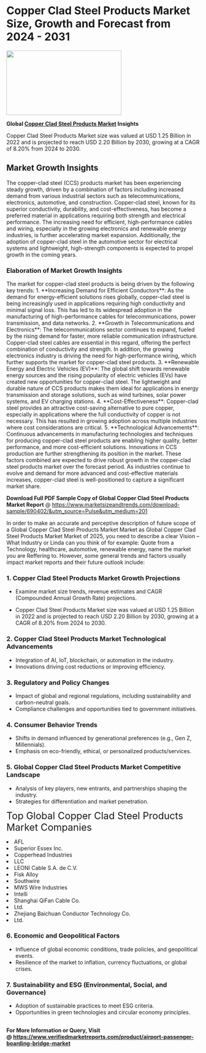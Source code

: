<H1>Copper Clad Steel Products Market Size, Growth and Forecast from 2024 - 2031</H1><img class="aligncenter size-medium wp-image-584254" src="https://thirdeyenews.in/wp-content/uploads/2024/09/Global-Market-Research-300x168.jpeg" alt="" width="300" height="168" /><p><strong>Global&nbsp;<a href="https://www.marketsizeandtrends.com/download-sample/690402/&amp;utm_source=Pulse&amp;utm_medium=201">Copper Clad Steel Products Market</a> Insights</strong></p><p>Copper Clad Steel Products Market size was valued at USD 1.25 Billion in 2022 and is projected to reach USD 2.20 Billion by 2030, growing at a CAGR of 8.20% from 2024 to 2030.</p><p><h2>Market Growth Insights</h2> The copper-clad steel (CCS) products market has been experiencing steady growth, driven by a combination of factors including increased demand from various industrial sectors such as telecommunications, electronics, automotive, and construction. Copper-clad steel, known for its superior conductivity, durability, and cost-effectiveness, has become a preferred material in applications requiring both strength and electrical performance. The increasing need for efficient, high-performance cables and wiring, especially in the growing electronics and renewable energy industries, is further accelerating market expansion. Additionally, the adoption of copper-clad steel in the automotive sector for electrical systems and lightweight, high-strength components is expected to propel growth in the coming years. <h3>Elaboration of Market Growth Insights</h3> The market for copper-clad steel products is being driven by the following key trends: 1. **Increasing Demand for Efficient Conductors**: As the demand for energy-efficient solutions rises globally, copper-clad steel is being increasingly used in applications requiring high conductivity and minimal signal loss. This has led to its widespread adoption in the manufacturing of high-performance cables for telecommunications, power transmission, and data networks. 2. **Growth in Telecommunications and Electronics**: The telecommunications sector continues to expand, fueled by the rising demand for faster, more reliable communication infrastructure. Copper-clad steel cables are essential in this regard, offering the perfect combination of conductivity and strength. In addition, the growing electronics industry is driving the need for high-performance wiring, which further supports the market for copper-clad steel products. 3. **Renewable Energy and Electric Vehicles (EV)**: The global shift towards renewable energy sources and the rising popularity of electric vehicles (EVs) have created new opportunities for copper-clad steel. The lightweight and durable nature of CCS products makes them ideal for applications in energy transmission and storage solutions, such as wind turbines, solar power systems, and EV charging stations. 4. **Cost-Effectiveness**: Copper-clad steel provides an attractive cost-saving alternative to pure copper, especially in applications where the full conductivity of copper is not necessary. This has resulted in growing adoption across multiple industries where cost considerations are critical. 5. **Technological Advancements**: Continuous advancements in manufacturing technologies and techniques for producing copper-clad steel products are enabling higher quality, better performance, and more cost-efficient solutions. Innovations in CCS production are further strengthening its position in the market. These factors combined are expected to drive robust growth in the copper-clad steel products market over the forecast period. As industries continue to evolve and demand for more advanced and cost-effective materials increases, copper-clad steel is well-positioned to capture a significant market share. </p><p><span class=""><strong>Download Full PDF Sample Copy of Global Copper Clad Steel Products Market Report</strong> @ <a href="https://www.marketsizeandtrends.com/download-sample/690402/&amp;utm_source=Pulse&amp;utm_medium=201" target="_blank">https://www.marketsizeandtrends.com/download-sample/690402/&amp;utm_source=Pulse&amp;utm_medium=201</a></span></p><p>In order to make an accurate and perceptive description of future scope of a Global&nbsp;Copper Clad Steel Products Market Market as Global&nbsp;Copper Clad Steel Products Market Market of 2025, you need to describe a clear Vision &ndash; What Industry or Linda can you think of for example: Quote from a Technology, healthcare, automotive, renewable energy, name the market you are Reffering to. However, some general trends and factors usually impact market reports and their future outlook include:</p><h3>1.&nbsp;<strong>Copper Clad Steel Products Market Growth Projections</strong></h3><ul><li>Examine market size trends, revenue estimates and CAGR (Compounded Annual Growth Rate) projections.</li><li><p>Copper Clad Steel Products Market size was valued at USD 1.25 Billion in 2022 and is projected to reach USD 2.20 Billion by 2030, growing at a CAGR of 8.20% from 2024 to 2030.</p></li></ul><h3>2.&nbsp;<strong>Copper Clad Steel Products Market Technological Advancements</strong></h3><ul><li>Integration of AI, IoT, blockchain, or automation in the industry.</li><li>Innovations driving cost reductions or improving efficiency.</li></ul><h3>3.&nbsp;<strong>Regulatory and Policy Changes</strong></h3><ul><li>Impact of global and regional regulations, including sustainability and carbon-neutral goals.</li><li>Compliance challenges and opportunities tied to government initiatives.</li></ul><h3>4.&nbsp;<strong>Consumer Behavior Trends</strong></h3><ul><li>Shifts in demand influenced by generational preferences (e.g., Gen Z, Millennials).</li><li>Emphasis on eco-friendly, ethical, or personalized products/services.</li></ul><h3>5.&nbsp;<strong>Global Copper Clad Steel Products Market Competitive Landscape</strong></h3><ul><li>Analysis of key players, new entrants, and partnerships shaping the industry.</li><li>Strategies for differentiation and market penetration.</li></ul><p data-pm-slice="1 1 []"><span style="color: inherit; font-family: inherit; font-size: 25px;">Top Global Copper Clad Steel Products Market Companies</span></p><div class="" data-test-id=""><p><li>AFL</li><li> Superior Essex Inc.</li><li> Copperhead Industries</li><li> LLC</li><li> LEONI Cable S.A. de C.V.</li><li> Fisk Alloy</li><li> Southwire</li><li> MWS Wire Industries</li><li> Intelli</li><li> Shanghai QiFan Cable Co.</li><li> Ltd.</li><li> Zhejiang Baichuan Conductor Technology Co.</li><li> Ltd.</li></p></div><h3>6.&nbsp;<strong>Economic and Geopolitical Factors</strong></h3><ul><li>Influence of global economic conditions, trade policies, and geopolitical events.</li><li>Resilience of the market to inflation, currency fluctuations, or global crises.</li></ul><h3>7.&nbsp;<strong>Sustainability and ESG (Environmental, Social, and Governance)</strong></h3><ul><li>Adoption of sustainable practices to meet ESG criteria.</li><li>Opportunities in green technologies and circular economy principles.</li></ul><h2><strong style="font-size: 14px;">For More Information or Query, Visit @&nbsp;</strong><a style="background-color: #ffffff; font-size: 14px;" href="https://www.marketsizeandtrends.com/report/copper-clad-steel-products-market/" target="_blank">https://www.verifiedmarketreports.com/product/airport-passenger-boarding-bridge-market</a></h2>
